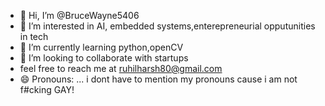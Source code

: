 - 👋 Hi, I’m @BruceWayne5406
- 👀 I’m interested in AI, embedded systems,enterepreneurial opputunities in tech
- 🌱 I’m currently learning python,openCV
- 💞️ I’m looking to collaborate with startups
- feel free to reach me at ruhilharsh80@gmail.com
- 😄 Pronouns: ... i dont have to mention my pronouns cause i am not f#cking GAY!


<!---
BruceWayne5406/BruceWayne5406 is a ✨ special ✨ repository because its `README.md` (this file) appears on your GitHub profile.
You can click the Preview link to take a look at your changes.
--->

